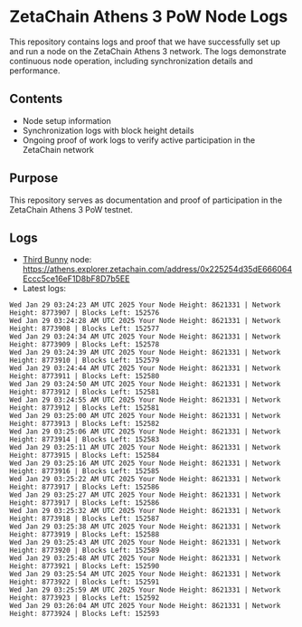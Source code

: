 # ZetaChain Athens 3 PoW Node Logs
This repository contains logs and proof that we have successfully set up and run a node on the ZetaChain Athens 3 network. The logs demonstrate continuous node operation, including synchronization details and performance.

## Contents
- Node setup information
- Synchronization logs with block height details
- Ongoing proof of work logs to verify active participation in the ZetaChain network

## Purpose
This repository serves as documentation and proof of participation in the ZetaChain Athens 3 PoW testnet.

## Logs

- [Third Bunny](https://thirdbunny.xyz/) node: https://athens.explorer.zetachain.com/address/0x225254d35dE666064Eccc5ce16eF1D8bF8D7b5EE
- Latest logs:
```
Wed Jan 29 03:24:23 AM UTC 2025 Your Node Height: 8621331 | Network Height: 8773907 | Blocks Left: 152576
Wed Jan 29 03:24:28 AM UTC 2025 Your Node Height: 8621331 | Network Height: 8773908 | Blocks Left: 152577
Wed Jan 29 03:24:34 AM UTC 2025 Your Node Height: 8621331 | Network Height: 8773909 | Blocks Left: 152578
Wed Jan 29 03:24:39 AM UTC 2025 Your Node Height: 8621331 | Network Height: 8773910 | Blocks Left: 152579
Wed Jan 29 03:24:44 AM UTC 2025 Your Node Height: 8621331 | Network Height: 8773911 | Blocks Left: 152580
Wed Jan 29 03:24:50 AM UTC 2025 Your Node Height: 8621331 | Network Height: 8773912 | Blocks Left: 152581
Wed Jan 29 03:24:55 AM UTC 2025 Your Node Height: 8621331 | Network Height: 8773912 | Blocks Left: 152581
Wed Jan 29 03:25:00 AM UTC 2025 Your Node Height: 8621331 | Network Height: 8773913 | Blocks Left: 152582
Wed Jan 29 03:25:06 AM UTC 2025 Your Node Height: 8621331 | Network Height: 8773914 | Blocks Left: 152583
Wed Jan 29 03:25:11 AM UTC 2025 Your Node Height: 8621331 | Network Height: 8773915 | Blocks Left: 152584
Wed Jan 29 03:25:16 AM UTC 2025 Your Node Height: 8621331 | Network Height: 8773916 | Blocks Left: 152585
Wed Jan 29 03:25:22 AM UTC 2025 Your Node Height: 8621331 | Network Height: 8773917 | Blocks Left: 152586
Wed Jan 29 03:25:27 AM UTC 2025 Your Node Height: 8621331 | Network Height: 8773917 | Blocks Left: 152586
Wed Jan 29 03:25:32 AM UTC 2025 Your Node Height: 8621331 | Network Height: 8773918 | Blocks Left: 152587
Wed Jan 29 03:25:38 AM UTC 2025 Your Node Height: 8621331 | Network Height: 8773919 | Blocks Left: 152588
Wed Jan 29 03:25:43 AM UTC 2025 Your Node Height: 8621331 | Network Height: 8773920 | Blocks Left: 152589
Wed Jan 29 03:25:48 AM UTC 2025 Your Node Height: 8621331 | Network Height: 8773921 | Blocks Left: 152590
Wed Jan 29 03:25:54 AM UTC 2025 Your Node Height: 8621331 | Network Height: 8773922 | Blocks Left: 152591
Wed Jan 29 03:25:59 AM UTC 2025 Your Node Height: 8621331 | Network Height: 8773923 | Blocks Left: 152592
Wed Jan 29 03:26:04 AM UTC 2025 Your Node Height: 8621331 | Network Height: 8773924 | Blocks Left: 152593
```
